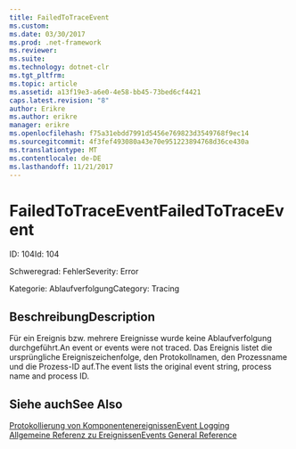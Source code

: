 ```yaml
---
title: FailedToTraceEvent
ms.custom: 
ms.date: 03/30/2017
ms.prod: .net-framework
ms.reviewer: 
ms.suite: 
ms.technology: dotnet-clr
ms.tgt_pltfrm: 
ms.topic: article
ms.assetid: a13f19e3-a6e0-4e58-bb45-73bed6cf4421
caps.latest.revision: "8"
author: Erikre
ms.author: erikre
manager: erikre
ms.openlocfilehash: f75a31ebdd7991d5456e769823d3549768f9ec14
ms.sourcegitcommit: 4f3fef493080a43e70e951223894768d36ce430a
ms.translationtype: MT
ms.contentlocale: de-DE
ms.lasthandoff: 11/21/2017
---
```

# <a name="failedtotraceevent"></a><span data-ttu-id="e9662-102">FailedToTraceEvent</span><span class="sxs-lookup"><span data-stu-id="e9662-102">FailedToTraceEvent</span></span>
<span data-ttu-id="e9662-103">ID: 104</span><span class="sxs-lookup"><span data-stu-id="e9662-103">Id: 104</span></span>  
  
 <span data-ttu-id="e9662-104">Schweregrad: Fehler</span><span class="sxs-lookup"><span data-stu-id="e9662-104">Severity: Error</span></span>  
  
 <span data-ttu-id="e9662-105">Kategorie: Ablaufverfolgung</span><span class="sxs-lookup"><span data-stu-id="e9662-105">Category: Tracing</span></span>  
  
## <a name="description"></a><span data-ttu-id="e9662-106">Beschreibung</span><span class="sxs-lookup"><span data-stu-id="e9662-106">Description</span></span>  
 <span data-ttu-id="e9662-107">Für ein Ereignis bzw. mehrere Ereignisse wurde keine Ablaufverfolgung durchgeführt.</span><span class="sxs-lookup"><span data-stu-id="e9662-107">An event or events were not traced.</span></span> <span data-ttu-id="e9662-108">Das Ereignis listet die ursprüngliche Ereigniszeichenfolge, den Protokollnamen, den Prozessname und die Prozess-ID auf.</span><span class="sxs-lookup"><span data-stu-id="e9662-108">The event lists the original event string, process name and process ID.</span></span>  
  
## <a name="see-also"></a><span data-ttu-id="e9662-109">Siehe auch</span><span class="sxs-lookup"><span data-stu-id="e9662-109">See Also</span></span>  
 [<span data-ttu-id="e9662-110">Protokollierung von Komponentenereignissen</span><span class="sxs-lookup"><span data-stu-id="e9662-110">Event Logging</span></span>](../../../../../docs/framework/wcf/diagnostics/event-logging/index.md)  
 [<span data-ttu-id="e9662-111">Allgemeine Referenz zu Ereignissen</span><span class="sxs-lookup"><span data-stu-id="e9662-111">Events General Reference</span></span>](../../../../../docs/framework/wcf/diagnostics/event-logging/events-general-reference.md)

